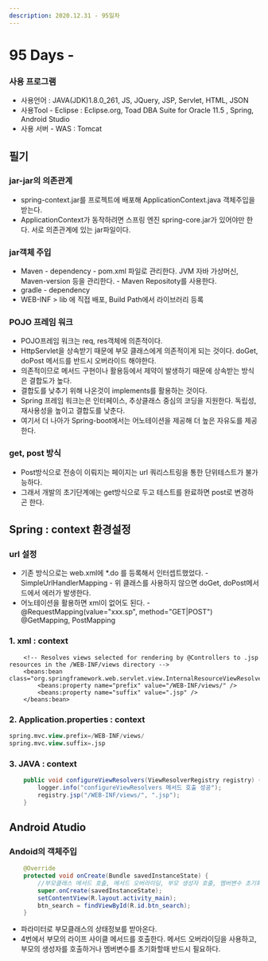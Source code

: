 ```yaml
---
description: 2020.12.31 - 95일차
---
```


# 95 Days -

### 사용 프로그램

* 사용언어 : JAVA\(JDK\)1.8.0\_261, JS, JQuery, JSP, Servlet, HTML, JSON
* 사용Tool  - Eclipse : Eclipse.org, Toad DBA Suite for Oracle 11.5 , Spring, Android Studio
* 사용 서버 - WAS : Tomcat

## 필기

### jar-jar의 의존관계

* spring-context.jar를 프로젝트에 배포해 ApplicationContext.java 객체주입을 받는다.
* ApplicationContext가 동작하려면 스프링 엔진 spring-core.jar가 있어야만 한다. 서로 의존관계에 있는 jar파일이다.

### jar객체 주입

* Maven - dependency - pom.xml 파일로 관리한다.   JVM 자바 가상머신, Maven-version 등을 관리한다. - Maven Repositoty를 사용한다.
* gradle - dependency
* WEB-INF &gt; lib 에 직접 배포, Build Path에서 라이브러리 등록

### POJO 프레임 워크

* POJO프레임 워크는 req, res객체에 의존적이다.
* HttpServlet을 상속받기 때문에 부모 클래스에게 의존적이게 되는 것이다. doGet, doPost 메서드를 반드시 오버라이드 해야한다.
* 의존적이므로 메서드 구현이나 활용등에서 제약이 발생하기 때문에 상속받는 방식은 결합도가 높다.
* 결합도를 낮추기 위해 나온것이 implements를 활용하는 것이다.
* Spring 프레임 워크는은 인터페이스, 추상클래스 중심의 코딩을 지원한다. 독립성, 재사용성을 높이고 결합도를 낮춘다.
* 여기서 더 나아가 Spring-boot에서는 어노테이션을 제공해 더 높은 자유도를 제공한다.

### get, post 방식

* Post방식으로 전송이 이뤄지는 페이지는 url 쿼리스트링을 통한 단위테스트가 불가능하다.
* 그래서 개발의 초기단계에는 get방식으로 두고 테스트를 완료하면 post로 변경하곤 한다.

## Spring  :  context 환경설정

### url 설정

* 기존 방식으로는 web.xml에 \*.do 를 등록해서 인터셉트했었다. - SimpleUrlHandlerMapping - 위 클래스를 사용하지 않으면 doGet, doPost메서드에서 에러가 발생한다.
* 어노테이션을 활용하면 xml이 없어도 된다. - @RequestMapping\(value="xxx.sp", method="GET\|POST"\)   @GetMapping, PostMapping

### 1. xml : context

```markup
	<!-- Resolves views selected for rendering by @Controllers to .jsp resources in the /WEB-INF/views directory -->
	<beans:bean class="org.springframework.web.servlet.view.InternalResourceViewResolver">
		<beans:property name="prefix" value="/WEB-INF/views/" />
		<beans:property name="suffix" value=".jsp" />
	</beans:bean>
```

### 2. Application.properties : context

```sql
spring.mvc.view.prefix=/WEB-INF/views/
spring.mvc.view.suffix=.jsp
```

### 3. JAVA : context

```java
	public void configureViewResolvers(ViewResolverRegistry registry) {//ViewResolverRegistry는 spring-web에서 제공한다. 디펜던시작성하기
		logger.info("configureViewResolvers 메서드 호출 성공");		
		registry.jsp("/WEB-INF/views/", ".jsp");
	}
```

## Android Atudio

### Andoid의 객체주입

```java
    @Override
    protected void onCreate(Bundle savedInstanceState) {
        //부모클래스 메서드 호출, 메서드 오버라이딩, 부모 생성자 호출, 멤버변수 초기화 등을 하기 위함
        super.onCreate(savedInstanceState);
        setContentView(R.layout.activity_main);
        btn_search = findViewById(R.id.btn_search);
    }
```

* 파라미터로 부모클래스의 상태정보를 받아온다.
* 4번에서 부모의 라이프 사이클 메서드를 호출한다. 메서드 오버라이딩을 사용하고, 부모의 생성자를 호출하거나 멤버변수를 초기화할때 반드시 필요하다.



